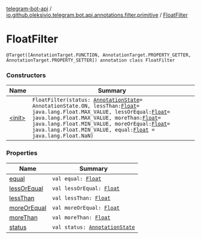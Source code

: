 [telegram-bot-api](../../index.md) / [io.github.oleksivio.telegram.bot.api.annotations.filter.primitive](../index.md) / [FloatFilter](./index.md)

# FloatFilter

`@Target([AnnotationTarget.FUNCTION, AnnotationTarget.PROPERTY_GETTER, AnnotationTarget.PROPERTY_SETTER]) annotation class FloatFilter`

### Constructors

| Name | Summary |
|---|---|
| [&lt;init&gt;](-init-.md) | `FloatFilter(status: `[`AnnotationState`](../../io.github.oleksivio.telegram.bot.api.model.annotation/-annotation-state/index.md)` = AnnotationState.ON, lessThan: `[`Float`](https://kotlinlang.org/api/latest/jvm/stdlib/kotlin/-float/index.html)` = java.lang.Float.MAX_VALUE, lessOrEqual: `[`Float`](https://kotlinlang.org/api/latest/jvm/stdlib/kotlin/-float/index.html)` = java.lang.Float.MAX_VALUE, moreThan: `[`Float`](https://kotlinlang.org/api/latest/jvm/stdlib/kotlin/-float/index.html)` = java.lang.Float.MIN_VALUE, moreOrEqual: `[`Float`](https://kotlinlang.org/api/latest/jvm/stdlib/kotlin/-float/index.html)` = java.lang.Float.MIN_VALUE, equal: `[`Float`](https://kotlinlang.org/api/latest/jvm/stdlib/kotlin/-float/index.html)` = java.lang.Float.NaN)` |

### Properties

| Name | Summary |
|---|---|
| [equal](equal.md) | `val equal: `[`Float`](https://kotlinlang.org/api/latest/jvm/stdlib/kotlin/-float/index.html) |
| [lessOrEqual](less-or-equal.md) | `val lessOrEqual: `[`Float`](https://kotlinlang.org/api/latest/jvm/stdlib/kotlin/-float/index.html) |
| [lessThan](less-than.md) | `val lessThan: `[`Float`](https://kotlinlang.org/api/latest/jvm/stdlib/kotlin/-float/index.html) |
| [moreOrEqual](more-or-equal.md) | `val moreOrEqual: `[`Float`](https://kotlinlang.org/api/latest/jvm/stdlib/kotlin/-float/index.html) |
| [moreThan](more-than.md) | `val moreThan: `[`Float`](https://kotlinlang.org/api/latest/jvm/stdlib/kotlin/-float/index.html) |
| [status](status.md) | `val status: `[`AnnotationState`](../../io.github.oleksivio.telegram.bot.api.model.annotation/-annotation-state/index.md) |
